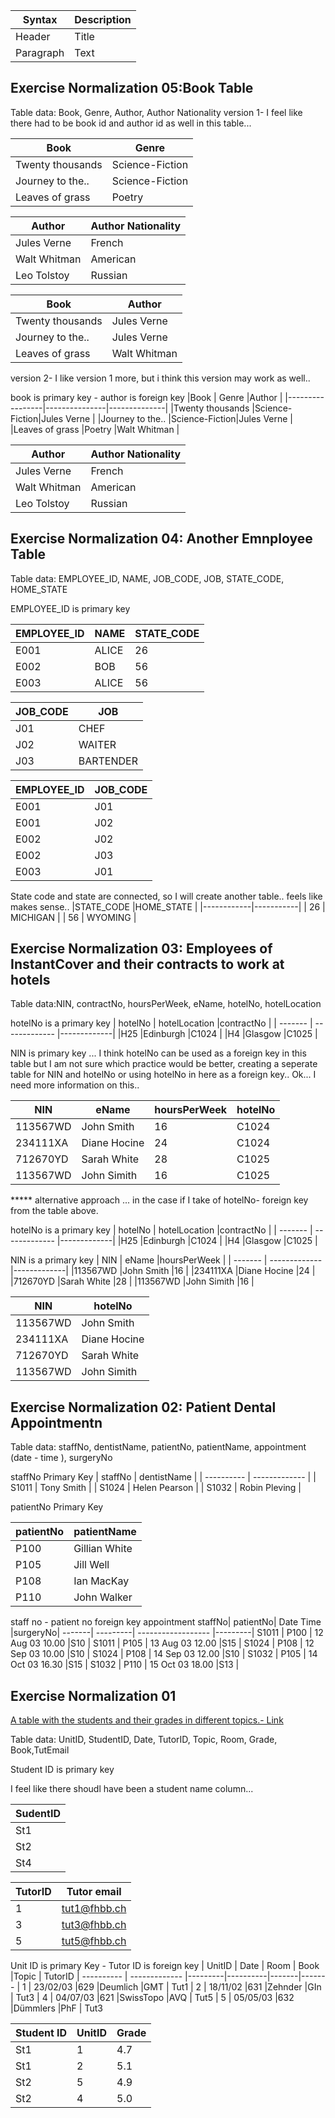 | Syntax    | Description |
| --------- | ----------- |
| Header    | Title       |
| Paragraph | Text        |

## Exercise Normalization 05:Book Table 


Table data: Book, Genre, Author, Author Nationality
version 1- I feel like there had to be book id and author id as well in this table... 

|Book             | Genre         |
|-----------------|---------------|
|Twenty thousands |Science-Fiction|
|Journey to the.. |Science-Fiction|
|Leaves of grass  |Poetry         |

|Author           | Author Nationality |        
|-----------------|--------------------|
|Jules Verne      |French              |
|Walt Whitman     |American            |
|Leo Tolstoy      |Russian             |


|Book             | Author             |        
|-----------------|--------------------|
|Twenty thousands |Jules Verne         |
|Journey to the.. |Jules Verne         |
|Leaves of grass  | Walt Whitman       |
 
version 2-  I like version 1 more, but i think this version may work as well.. 

book is primary key - author is foreign key 
|Book             | Genre         |Author        | 
|-----------------|---------------|--------------| 
|Twenty thousands |Science-Fiction|Jules Verne   |
|Journey to the.. |Science-Fiction|Jules Verne   |
|Leaves of grass  |Poetry         |Walt Whitman  |

|Author           | Author Nationality |        
|-----------------|--------------------|
|Jules Verne      |French              |
|Walt Whitman     |American            |
|Leo Tolstoy      |Russian             |


## Exercise Normalization 04: Another Emnployee Table

Table data: EMPLOYEE_ID, NAME, JOB_CODE, JOB, STATE_CODE, HOME_STATE

EMPLOYEE_ID is primary key

|EMPLOYEE_ID | NAME     |STATE_CODE | 
|------------|----------|-----------| 
| E001       | ALICE    |26         |
| E002       | BOB      |56         |
| E003       | ALICE    |56         |

|JOB_CODE    | JOB      |
|------------|----------|
| J01        | CHEF     |
| J02        | WAITER   |
| J03        |BARTENDER |

|EMPLOYEE_ID | JOB_CODE |
|------------|----------|
| E001       | J01      |
| E001       | J02      |
| E002       | J02      |
| E002       | J03      |
| E003       | J01      |


State code and state are connected, so I will create another table.. feels like makes sense.. 
|STATE_CODE  |HOME_STATE |
|------------|-----------|
| 26         | MICHIGAN  |
| 56         | WYOMING   |


## Exercise Normalization 03: Employees of InstantCover and their contracts to work at hotels 

Table data:NIN, contractNo, hoursPerWeek, eName, hotelNo, hotelLocation

hotelNo is a primary key
| hotelNo | hotelLocation |contractNo   | 
| ------- | ------------- |-------------|
|H25      |Edinburgh      |C1024        |
|H4       |Glasgow        |C1025        |

NIN is primary key ...
I think hotelNo can be used as a foreign key in this table but I am not sure which practice would be better, creating a seperate table for NIN and hotelNo or using hotelNo in here as a foreign key.. Ok... I need more information on this.. 

| NIN     | eName         |hoursPerWeek | hotelNo |
| ------- | ------------- |-------------|---------|
|113567WD |John Smith     |16           |C1024    |
|234111XA |Diane Hocine   |24           |C1024    |
|712670YD |Sarah White    |28           |C1025    |
|113567WD |John Simith    |16           |C1025    |


***** alternative approach ... in the case if I take of hotelNo- foreign key from the table above. 

hotelNo is a primary key
| hotelNo | hotelLocation |contractNo   | 
| ------- | ------------- |-------------|
|H25      |Edinburgh      |C1024        |
|H4       |Glasgow        |C1025        |


NIN is a primary key 
| NIN     | eName         |hoursPerWeek |
| ------- | ------------- |-------------|
|113567WD |John Smith     |16           |
|234111XA |Diane Hocine   |24           |
|712670YD |Sarah White    |28           |
|113567WD |John Simith    |16           |


| NIN     | hotelNo       |
| ------- | ------------- |
|113567WD |John Smith     |
|234111XA |Diane Hocine   |
|712670YD |Sarah White    |
|113567WD |John Simith    |


## Exercise Normalization 02: Patient Dental Appointmentn

Table data: staffNo, dentistName, patientNo, patientName, appointment (date - time ), surgeryNo

staffNo Primary Key
| staffNo    | dentistName   |
| ---------- | ------------- |
| S1011      | Tony Smith    |
| S1024      | Helen Pearson |
| S1032      | Robin Pleving |

patientNo Primary Key

| patientNo  | patientName   |
| ---------- | ------------- |
| P100       |Gillian White  |
| P105       |Jill Well      |
| P108       |Ian MacKay     |
| P110       |John Walker    |


staff no - patient no foreign key
                       appointment 
staffNo| patientNo| Date       Time    |surgeryNo|
-------| ---------| ------------------ |---------|
S1011  | P100     | 12 Aug 03   10.00  |S10      |
S1011  | P105     | 13 Aug 03   12.00  |S15      |
S1024  | P108     | 12 Sep 03   10.00  |S10      |
S1024  | P108     | 14 Sep 03   12.00  |S10      |
S1032  | P105     | 14 Oct 03   16.30  |S15      |
S1032  | P110     | 15 Oct 03   18.00  |S13      |



## Exercise Normalization 01
[A table with the students and their grades in different topics.- Link](http://www.gitta.info/LogicModelin/en/html/DataConsiten_selfAssessment5.html)

Table data: UnitID, StudentID, Date, TutorID, Topic, Room, Grade, Book,TutEmail

Student ID is primary key

I feel like there shoudl have been a student name column... 

| SudentID    |
| ----------  | 
| St1         | 
| St2         |
| St4         |


| TutorID    | Tutor email   |
| ---------- | ------------- |
| 1          | tut1@fhbb.ch  |
| 3          | tut3@fhbb.ch  |
| 5          | tut5@fhbb.ch  |


Unit ID is primary Key - Tutor ID is foreign key
| UnitID     | Date          | Room    | Book     |Topic  | TutorID
| ---------- | ------------- |---------|----------|-------|-------
| 1          | 23/02/03      |629      |Deumlich  |GMT    | Tut1
| 2          | 18/11/02      |631      |Zehnder   |GIn    | Tut3
| 4          | 04/07/03      |621      |SwissTopo |AVQ    | Tut5
| 5          | 05/05/03      |632      |Dümmlers  |PhF    | Tut3



Student ID   | UnitID  |Grade    | 
| ---------- | ------  |---------|
| St1        | 1       |4.7      |
| St1        | 2       |5.1      |
| St2        | 5       |4.9      |
| St2        | 4       |5.0      |
